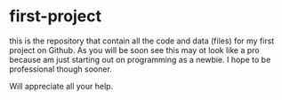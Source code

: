 # first-project
this is the repository that contain all the code and data (files) for my first project on Github.
As you will be soon see this may ot look like a pro because am just starting out on programming as a newbie.
I hope to be professional though sooner.

Will appreciate all your help.
